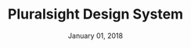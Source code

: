 ---
date: January 01, 2018
title: Pluralsight Design System
company: Pluralsight
link: https://ant.design/
image: images/systems/pluralsight.jpg
description: The Pluralsight Design System strives toward a cohesive design language for Pluralsight’s products, a shared vocabulary for their teams, and basic building blocks to accelerate development.

---